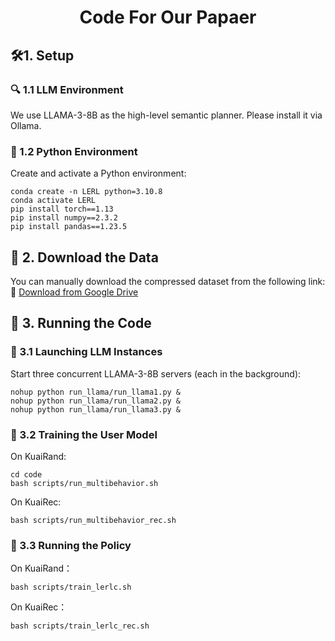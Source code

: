 
<div align= "center">
    <h1>Code For Our Papaer</h1>
</div>

## 🛠️1. Setup
### 🔍 1.1  LLM Environment
We use LLAMA-3-8B as the high-level semantic planner. Please install it via Ollama.

### 🐍 1.2 Python Environment
Create and activate a Python environment:
```
conda create -n LERL python=3.10.8
conda activate LERL
pip install torch==1.13
pip install numpy==2.3.2
pip install pandas==1.23.5
```

## 📁 2. Download the Data
You can manually download the compressed dataset from the following link:
🔗 [Download from Google Drive](https://drive.google.com/file/d/17VLPcdqYpOt2maqvO1p-TFzaRpss-UjZ/view?usp=sharing)


## 🚀 3. Running the Code
### 🧠 3.1  Launching LLM Instances
Start three concurrent LLAMA-3-8B servers (each in the background):
```
nohup python run_llama/run_llama1.py &
nohup python run_llama/run_llama2.py &
nohup python run_llama/run_llama3.py &
```

### 👤 3.2 Training the User Model
On KuaiRand:
```
cd code
bash scripts/run_multibehavior.sh
```
On KuaiRec:
```
bash scripts/run_multibehavior_rec.sh
```

### 🎯 3.3 Running the  Policy
On KuaiRand：
```
bash scripts/train_lerlc.sh
```
On KuaiRec：

```
bash scripts/train_lerlc_rec.sh
```

